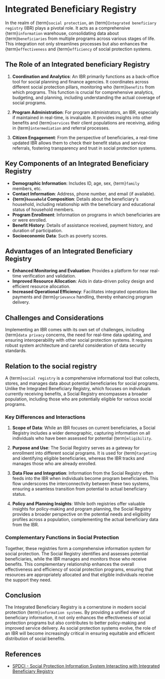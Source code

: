# Integrated Beneficiary Registry

In the realm of {term}`social protection`, an {term}`Integrated beneficiary registry` (IBR) plays a pivotal role. It acts as a comprehensive {term}`information` warehouse, consolidating data about {term}`beneficiaries` from multiple programs across various stages of life. This integration not only streamlines processes but also enhances the {term}`effectiveness` and {term}`efficiency` of social protection systems.

## The Role of an Integrated beneficiary Registry

1. **Coordination and Analytics**: An IBR primarily functions as a back-office tool for social planning and finance agencies. It coordinates across different social protection pillars, monitoring who {term}`benefits` from which programs. This function is crucial for comprehensive analytics, budgeting, and planning, including understanding the actual coverage of social programs.

2. **Program Administration**: For program administrators, an IBR, especially if maintained in real-time, is invaluable. It provides insights into other benefits and {term}`services` their client populations are receiving, aiding in {term}`intermediation` and referral processes.

3. **Citizen Engagement**: From the perspective of beneficiaries, a real-time updated IBR allows them to check their benefit status and service referrals, fostering transparency and trust in social protection systems.

## Key Components of an Integrated Beneficiary Registry

- **Demographic Information**: Includes ID, age, sex, {term}`family` members, etc.
- **Contact Information**: Address, phone number, and email (if available).
- **{term}`household` Composition**: Details about the beneficiary's household, including relationship with the beneficiary and educational status of household members.
- **Program Enrollment**: Information on programs in which beneficiaries are or were enrolled.
- **Benefit History**: Details of assistance received, payment history, and duration of participation.
- **Socioeconomic Data**: Such as poverty scores.

## Advantages of an Integrated Beneficiary Registry

- **Enhanced Monitoring and Evaluation**: Provides a platform for near real-time verification and validation.
- **Improved Resource Allocation**: Aids in data-driven policy design and efficient resource allocation.
- **Increased Operational Efficiency**: Facilitates integrated operations like payments and {term}`grievance` handling, thereby enhancing program delivery.

## Challenges and Considerations

Implementing an IBR comes with its own set of challenges, including {term}`data privacy` concerns, the need for real-time data updating, and ensuring interoperability with other social protection systems. It requires robust system architecture and careful consideration of data security standards.

## Relation to the social registry

A {term}`social registry` is a comprehensive informational tool that collects, stores, and manages data about potential beneficiaries for social programs. Unlike the Integrated Beneficiary Registry, which focuses on individuals currently receiving benefits, a Social Registry encompasses a broader population, including those who are potentially eligible for various social programs.

### Key Differences and Interactions

1. **Scope of Data**: While an IBR focuses on current beneficiaries, a Social Registry includes a wider demographic, capturing information on all individuals who have been assessed for potential {term}`eligibility`.

2. **Purpose and Use**: The Social Registry serves as a gateway for enrollment into different social programs. It is used for {term}`targeting` and identifying eligible beneficiaries, whereas the IBR tracks and manages those who are already enrolled.

3. **Data Flow and Integration**: Information from the Social Registry often feeds into the IBR when individuals become program beneficiaries. This flow underscores the interconnectivity between these two systems, ensuring a seamless transition from potential to actual beneficiary status.

4. **Policy and Planning Insights**: While both registries offer valuable insights for policy-making and program planning, the Social Registry provides a broader perspective on the potential needs and eligibility profiles across a population, complementing the actual beneficiary data from the IBR.

### Complementary Functions in Social Protection

Together, these registries form a comprehensive information system for social protection. The Social Registry identifies and assesses potential beneficiaries, while the IBR manages and monitors those who receive benefits. This complementary relationship enhances the overall effectiveness and efficiency of social protection programs, ensuring that resources are appropriately allocated and that eligible individuals receive the support they need.

## Conclusion

The Integrated Beneficiary Registry is a cornerstone in modern social protection {term}`information systems`. By providing a unified view of beneficiary information, it not only enhances the effectiveness of social protection programs but also contributes to better policy-making and improved service delivery. As social protection systems evolve, the role of an IBR will become increasingly critical in ensuring equitable and efficient distribution of social benefits.

## References

- [SPDCI - Social Protection Information System Interacting with Integrated
  Beneficiary Registry](https://spdci.org/resources/interoperability-in-action-7-integrated-beneficiary-registry-english-recording/)
